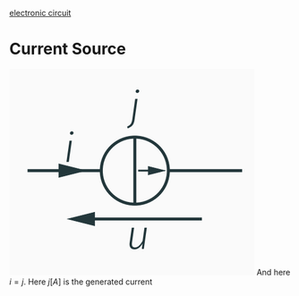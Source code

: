 [electronic circuit](electronic%20circuit)
# Current Source
![Pasted image 20221026210231](../attachments/Pasted%20image%2020221026210231.png)
And here $i=j$.
Here $j[A]$ is the generated current